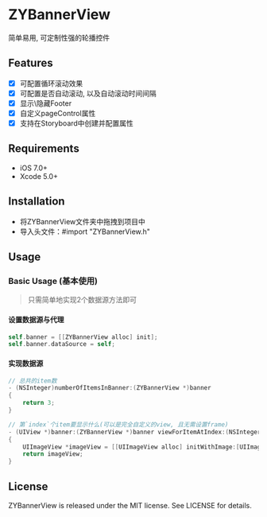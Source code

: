# ZYBannerView
简单易用, 可定制性强的轮播控件

## Features

- [x] 可配置循环滚动效果
- [x] 可配置是否自动滚动, 以及自动滚动时间间隔
- [x] 显示\隐藏Footer
- [x] 自定义pageControl属性
- [x] 支持在Storyboard中创建并配置属性

## Requirements

- iOS 7.0+
- Xcode 5.0+

## Installation

- 将ZYBannerView文件夹中拖拽到项目中
- 导入头文件：#import "ZYBannerView.h"

## Usage

### Basic Usage (基本使用)

> 只需简单地实现2个数据源方法即可

#### 设置数据源与代理

```Objective-C
self.banner = [[ZYBannerView alloc] init];
self.banner.dataSource = self;
```

#### 实现数据源

```Objective-C
// 总共的item数
- (NSInteger)numberOfItemsInBanner:(ZYBannerView *)banner
{
    return 3;
}

// 第`index`个item要显示什么(可以是完全自定义的view, 且无需设置frame)
- (UIView *)banner:(ZYBannerView *)banner viewForItemAtIndex:(NSInteger)index
{
    UIImageView *imageView = [[UIImageView alloc] initWithImage:[UIImage imageNamed:@"xxx"]];
    return imageView;
}
```

## License

ZYBannerView is released under the MIT license. See LICENSE for details.
